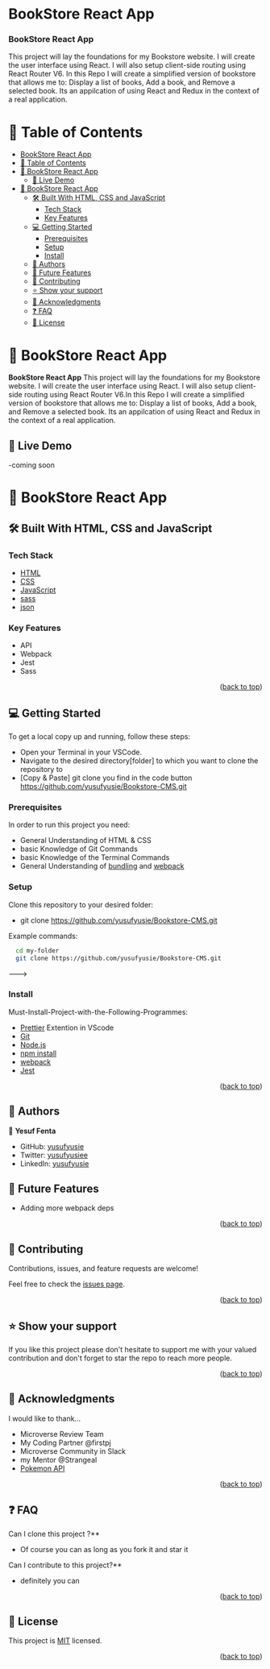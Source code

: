# BookStore React App

<a name="readme-top"></a>

  <h3><b>BookStore React App</b></h3>
  <p>This project will lay the foundations for my Bookstore website. I will create the user interface using React. I will also setup client-side routing using React Router V6. In this Repo I will create a simplified version of bookstore that allows me to: Display a list of books, Add a book, and Remove a selected book. Its an appilcation of using React and Redux in the context of a real application.</p>

# 📗 Table of Contents

- [BookStore React App](#bookstore-react-app)
- [📗 Table of Contents](#-table-of-contents)
- [📖 BookStore React App ](#-bookstore-react-app-)
  - [🚀 Live Demo ](#-live-demo-)
- [📖 BookStore React App ](#-bookstore-react-app--1)
  - [🛠 Built With HTML, CSS and JavaScript](#-built-with-html-css-and-javascript)
    - [Tech Stack ](#tech-stack-)
    - [Key Features ](#key-features-)
  - [💻 Getting Started ](#-getting-started-)
    - [Prerequisites](#prerequisites)
    - [Setup](#setup)
    - [Install](#install)
  - [👥 Authors ](#-authors-)
  - [🔭 Future Features ](#-future-features-)
  - [🤝 Contributing ](#-contributing-)
  - [⭐️ Show your support ](#️-show-your-support-)
  - [🙏 Acknowledgments ](#-acknowledgments-)
  - [❓ FAQ ](#-faq-)
  - [📝 License ](#-license-)

# 📖 BookStore React App <a name="about-project"></a>

**BookStore React App**
This project will lay the foundations for my Bookstore website. I will create the user interface using React. I will also setup client-side routing using React Router V6.In this Repo I will create a simplified version of bookstore that allows me to: Display a list of books, Add a book, and Remove a selected book. Its an appilcation of using React and Redux in the context of a real application.

## 🚀 Live Demo <a name="live-demo"></a>
-coming soon

# 📖 BookStore React App <a name="live-demo"></a>

## 🛠 Built With <a name="built-with">HTML, CSS and JavaScript</a>

### Tech Stack <a name="tech-stack"></a>

  <ul>
    <li><a href="https://developer.mozilla.org/ru/docs/Web/HTML">HTML</a></li>
    <li><a href="https://developer.mozilla.org/ru/docs/Web/CSS">CSS</a></li>
    <li><a href="https://developer.mozilla.org/ru/docs/Web/JavaScript">JavaScript</a></li>
    <li><a href="https://sass-lang.com/">sass</a></li>
    <li><a href="https://www.json.org/json-en.html">json</a></li>
  </ul>

### Key Features <a name="key-features">

</a>

- API
- Webpack
- Jest
- Sass

<p align="right">(<a href="#readme-top">back to top</a>)</p>

## 💻 Getting Started <a name="getting-started"></a>

To get a local copy up and running, follow these steps:

- Open your Terminal in your VSCode.
- Navigate to the desired directory[folder] to which you want to clone the repository to
- [Copy & Paste] git clone you find in the code button https://github.com/yusufyusie/Bookstore-CMS.git

### Prerequisites

In order to run this project you need:

- General Understanding of HTML & CSS
- basic Knowledge of Git Commands
- basic Knowledge of the Terminal Commands
- General Understanding of [bundling](https://youtu.be/5IG4UmULyoA) and [webpack](https://youtu.be/IZGNcSuwBZs)

### Setup

Clone this repository to your desired folder:

- git clone https://github.com/yusufyusie/Bookstore-CMS.git

Example commands:

```sh
  cd my-folder
  git clone https://github.com/yusufyusie/Bookstore-CMS.git

```

--->

### Install

Must-Install-Project-with-the-Following-Programmes:

- [Prettier](https://marketplace.visualstudio.com/items?itemName=esbenp.prettier-vscode) Extention in VScode
- [Git](https://git-scm.com/downloads)
- [Node.js](https://nodejs.org/en/download)
- [npm install](https://docs.npmjs.com/cli/v8/commands/npm-install)
- [webpack](https://webpack.js.org/guides/installation/)
- [Jest](https://jestjs.io/docs/getting-started)

<p align="right">(<a href="#readme-top">back to top</a>)</p>

## 👥 Authors <a name="authors"></a>

👤 **Yesuf Fenta**

- GitHub: [yusufyusie](https://github.com/yusufyusie)
- Twitter: [yusufyusiee](https://twitter.com/yusufyusiee)
- LinkedIn: [yusufyusie](https://www.linkedin.com/in/yusufyusie/)

## 🔭 Future Features <a name="future-features"></a>

- Adding more webpack deps

<p align="right">(<a href="#readme-top">back to top</a>)</p>

## 🤝 Contributing <a name="contributing"></a>

Contributions, issues, and feature requests are welcome!

Feel free to check the [issues page](https://github.com/yusufyusie/Bookstore-CMS/issues).

<p align="right">(<a href="#readme-top">back to top</a>)</p>

## ⭐️ Show your support <a name="support"></a>

If you like this project please don't hesitate to support me with your valued contribution and don't forget to star the repo to reach more
people.

<p align="right">(<a href="#readme-top">back to top</a>)</p>

## 🙏 Acknowledgments <a name="acknowledgements"></a>

I would like to thank...

- Microverse Review Team
- My Coding Partner @firstpj
- Microverse Community in Slack
- my Mentor @Strangeal
- [Pokemon API](https://pokeapi.co/)

<p align="right">(<a href="#readme-top">back to top</a>)</p>

## ❓ FAQ <a name="faq"></a>

Can I clone this project ?\*\*

- Of course you can as long as you fork it and star it

Can I contribute to this project?\*\*

- definitely you can

<p align="right">(<a href="#readme-top">back to top</a>)</p>

## 📝 License <a name="license"></a>

This project is [MIT](./MIT.md) licensed.

<p align="right">(<a href="#readme-top">back to top</a>)</p>